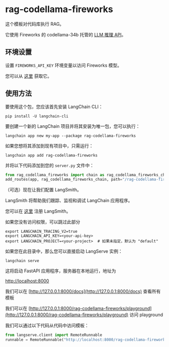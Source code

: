 

# rag-codellama-fireworks

这个模板对代码库执行 RAG。

它使用 Fireworks 的 codellama-34b 托管的 [LLM 推理 API](https://blog.fireworks.ai/accelerating-code-completion-with-fireworks-fast-llm-inference-f4e8b5ec534a)。

## 环境设置

设置 `FIREWORKS_API_KEY` 环境变量以访问 Fireworks 模型。

您可以从 [这里](https://app.fireworks.ai/login?callbackURL=https://app.fireworks.ai) 获取它。

## 使用方法

要使用这个包，您应该首先安装 LangChain CLI：

```shell
pip install -U langchain-cli
```

要创建一个新的 LangChain 项目并将其安装为唯一包，您可以执行：

```shell
langchain app new my-app --package rag-codellama-fireworks
```

如果您想将其添加到现有项目中，只需运行：

```shell
langchain app add rag-codellama-fireworks
```

并将以下代码添加到您的 `server.py` 文件中：

```python
from rag_codellama_fireworks import chain as rag_codellama_fireworks_chain
add_routes(app, rag_codellama_fireworks_chain, path="/rag-codellama-fireworks")
```

（可选）现在让我们配置 LangSmith。

LangSmith 将帮助我们跟踪、监视和调试 LangChain 应用程序。

您可以在 [这里](https://smith.langchain.com/) 注册 LangSmith。

如果您没有访问权限，可以跳过此部分

```shell
export LANGCHAIN_TRACING_V2=true
export LANGCHAIN_API_KEY=<your-api-key>
export LANGCHAIN_PROJECT=<your-project>  # 如果未指定，默认为 "default"
```

如果您在此目录中，那么您可以直接启动 LangServe 实例：

```shell
langchain serve
```

这将启动 FastAPI 应用程序，服务器在本地运行，地址为

[http://localhost:8000](http://localhost:8000)

我们可以在 [http://127.0.0.1:8000/docs](http://127.0.0.1:8000/docs) 查看所有模板

我们可以在 [http://127.0.0.1:8000/rag-codellama-fireworks/playground](http://127.0.0.1:8000/rag-codellama-fireworks/playground) 访问 playground

我们可以通过以下代码从代码中访问模板：

```python
from langserve.client import RemoteRunnable
runnable = RemoteRunnable("http://localhost:8000/rag-codellama-fireworks")
```